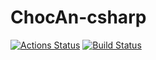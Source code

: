# ChocAn-csharp

[![Actions Status](https://github.com/JasonAForral/ChocAn-csharp/workflows/.NET%20Core/badge.svg)](https://github.com/JasonAForral/ChocAn-csharp/actions?query=workflow%3A".NET%20Core")
[![Build Status](https://travis-ci.org/JasonAForral/ChocAn-csharp.svg?branch=master)](https://travis-ci.org/JasonAForral/ChocAn-csharp)

